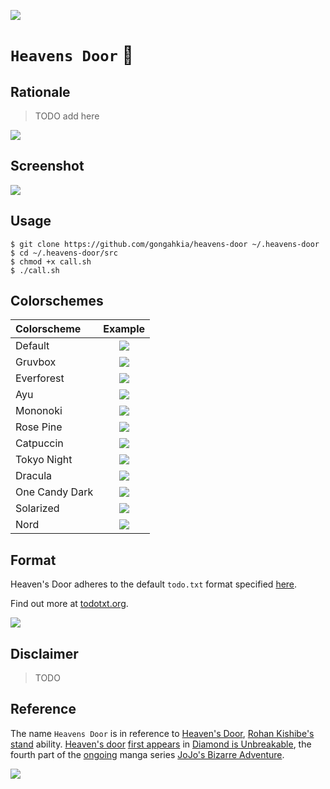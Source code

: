 [![](https://img.shields.io/badge/heavens_door_1.0.0-passing-green)](https://github.com/gongahkia/heavens-door/releases/tag/1.0.0)

# `Heavens Door` 📝

## Rationale

> TODO add here

![](./asset/screenshot/rationale.png)

## Screenshot

![](./asset/screenshot/generic.png)

## Usage

```console
$ git clone https://github.com/gongahkia/heavens-door ~/.heavens-door
$ cd ~/.heavens-door/src
$ chmod +x call.sh
$ ./call.sh
```

## Colorschemes

| Colorscheme | Example |
| :--- | :---: |
| Default | ![](./asset/screenshot/default.png) |
| Gruvbox | ![](./asset/screenshot/gruvbox.png) |
| Everforest | ![](./asset/screenshot/everforest.png) |
| Ayu | ![](./asset/screenshot/ayu.png) |
| Mononoki | ![](./asset/screenshot/mononoki.png) |
| Rose Pine | ![](./asset/screenshot/rosePine.png) |
| Catpuccin | ![](./asset/screenshot/catpuccin.png) |
| Tokyo Night | ![](./asset/screenshot/tokyoNight.png) |
| Dracula | ![](./asset/screenshot/dracula.png) |
| One Candy Dark | ![](./asset/screenshot/oneCandyDark.png) |
| Solarized | ![](./asset/screenshot/solarized.png) |
| Nord | ![](./asset/screenshot/nord.png) |

## Format

Heaven's Door adheres to the default `todo.txt` format specified [here](https://github.com/todotxt/todo.txt).  
  
Find out more at [todotxt.org](http://todotxt.org/).

![](./asset/screenshot/reference.svg)

## Disclaimer

> TODO

## Reference

The name `Heavens Door` is in reference to [Heaven's Door](https://jojo.fandom.com/wiki/Heaven%27s_Door), [Rohan Kishibe's](https://jojo.fandom.com/wiki/Rohan_Kishibe) [stand](https://jojo.fandom.com/wiki/Stand) ability. [Heaven's door](https://jojo.fandom.com/wiki/Heaven%27s_Door) [first appears](https://www.reddit.com/r/StardustCrusaders/comments/xt5003/why_does_heavens_door_get_to_keep_its_name_while/) in [Diamond is Unbreakable](https://jojo.fandom.com/wiki/Stand), the fourth part of the [ongoing](https://www.reddit.com/r/StardustCrusaders/comments/15e13dg/is_jojos_bizarre_adventure_still_ongoing/?rdt=43328) manga series [JoJo's Bizarre Adventure](https://jojo.fandom.com/wiki/JoJo%27s_Bizarre_Adventure).

![](./asset/logo/stand.png)